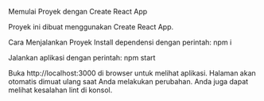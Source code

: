 Memulai Proyek dengan Create React App 

Proyek ini dibuat menggunakan Create React App. 

Cara Menjalankan Proyek Install dependensi dengan perintah: npm i

Jalankan aplikasi dengan perintah: npm start

Buka http://localhost:3000 di browser untuk melihat aplikasi. Halaman akan otomatis dimuat ulang saat Anda melakukan perubahan. Anda juga dapat melihat kesalahan lint di konsol.